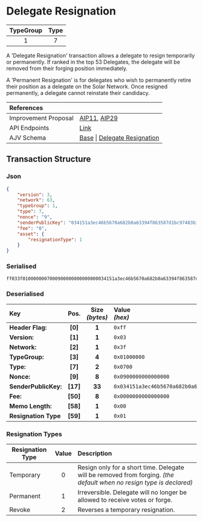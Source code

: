 
# Delegate Resignation

| TypeGroup | Type  |
| :-------: | :---: |
|     1     |   7   |

A 'Delegate Resignation' transaction allows a delegate to resign temporarily or permanently. If ranked in the top 53 Delegates, the delegate will be removed from their forging position immediately.

A 'Permanent Resignation' is for delegates who wish to permanently retire their position as a delegate on the Solar Network. Once resigned permanently, a delegate cannot reinstate their candidacy.

| References           |                                                                                                                                                                                                                                                          |
| :------------------- | :------------------------------------------------------------------------------------------------------------------------------------------------------------------------------------------------------------------------------------------------------- |
| Improvement Proposal | [AIP11](https://github.com/ArkEcosystem/AIPs/blob/master/AIPS/aip-11.md), [AIP29](https://github.com/ArkEcosystem/AIPs/blob/master/AIPS/aip-29.md)                                                                                                       |
| API Endpoints        | [Link](https://sxp.mainnet.sh/#/Transactions)                                                                                                                                                                                                            |
| AJV Schema           | [Base](https://github.com/Solar-network/core/blob/main/packages/crypto/src/transactions/types/schemas.ts#L17-L46) \| [Delegate Resignation](https://github.com/Solar-network/core/blob/main/packages/crypto/src/transactions/types/schemas.ts#L374-L381) |

## Transaction Structure

### Json

```json
{
    "version": 3,
    "network": 63,
    "typeGroup": 1,
    "type": 7,
    "nonce": "9",
    "senderPublicKey": "034151a3ec46b5670a682b0a63394f863587d1bc97483b1b6c70eb58e7f0aed192",
    "fee": "0",
    "asset": {
        "resignationType": 1
    }
}
```

### Serialised

```shell
ff033f0100000007000900000000000000034151a3ec46b5670a682b0a63394f863587d1bc97483b1b6c70eb58e7f0aed192000000000000000000eb08bf010000000005736c33337001
```

### Deserialised

| Key                  |   Pos.   | Size<br/>_(bytes)_ | Value<br/>_(hex)_                                                      |
| :------------------- | :------: | :----------------: | :--------------------------------------------------------------------- |
| **Header Flag:**     | **[0]**  |       **1**        | `0xff`                                                                 |
| **Version:**         | **[1]**  |       **1**        | `0x03`                                                                 |
| **Network:**         | **[2]**  |       **1**        | `0x3f`                                                                 |
| **TypeGroup:**       | **[3]**  |       **4**        | `0x01000000`                                                           |
| **Type:**            | **[7]**  |       **2**        | `0x0700`                                                               |
| **Nonce:**           | **[9]**  |       **8**        | `0x0900000000000000`                                                   |
| **SenderPublicKey:** | **[17]** |       **33**       | `0x034151a3ec46b5670a682b0a63394f863587d1bc97483b1b6c70eb58e7f0aed192` |
| **Fee:**             | **[50]** |       **8**        | `0x0000000000000000`                                                   |
| **Memo Length:**     | **[58]** |       **1**        | `0x00`                                                                 |
| **Resignation Type** | **[59]** |       **1**        | `0x01`                                                                 |

### Resignation Types

| Resignation Type | Value | Description                                                                                                                  |
| ---------------- | :---: | :--------------------------------------------------------------------------------------------------------------------------- |
| Temporary        |   0   | Resign only for a short time. Delegate will be removed from forging. *(the default when no resign type is declared)*         |
| Permanent        |   1   | Irreversible. Delegate will no longer be allowed to receive votes or forge.                                                  |
| Revoke           |   2   | Reverses a temporary resignation.                                                                                            |
